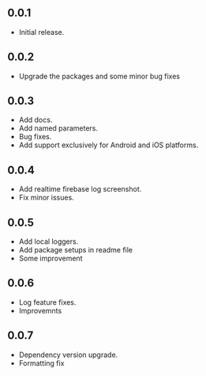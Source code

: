 ## 0.0.1

* Initial release.

## 0.0.2
* Upgrade the packages and some minor bug fixes

## 0.0.3
* Add docs.
* Add named parameters.
* Bug fixes.
* Add support exclusively for Android and iOS platforms.

## 0.0.4
* Add realtime firebase log screenshot.
* Fix minor issues.

## 0.0.5
* Add local loggers.
* Add package setups in readme file
* Some improvement

## 0.0.6
* Log feature fixes.
* Improvemnts

## 0.0.7
* Dependency version upgrade.
* Formatting fix